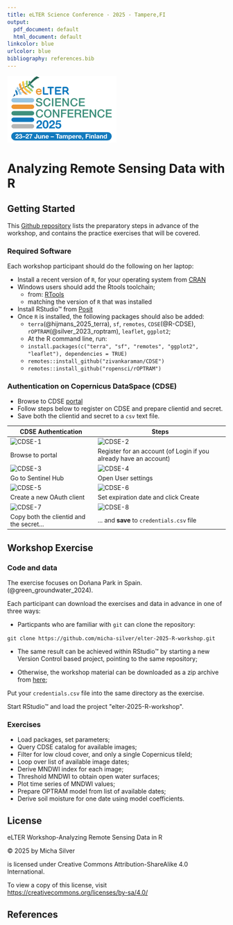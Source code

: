 ```yaml
---
title: eLTER Science Conference - 2025 - Tampere,FI
output:
  pdf_document: default
  html_document: default
linkcolor: blue
urlcolor: blue
bibliography: references.bib
---
```


![](eLTER_SC_Logo.png)

# Analyzing Remote Sensing Data with R

## Getting Started

This [Github repository](https://github.com/micha-silver/elter-workshop-2025)
lists the preparatory steps in advance of the workshop, 
and contains the practice exercises that will be covered.

### Required Software

Each workshop participant should do the following on her laptop:

- Install a recent version of `R`, for your operating system from [CRAN](https://cran.r-project.org)
- Windows users should add the Rtools toolchain;
  - from: [RTools](https://cran.r-project.org/bin/windows/Rtools/)
  - matching the version of `R` that was installed
- Install RStudio&trade; from [Posit](https://posit.co/download/rstudio-desktop/)
- Once `R` is installed, the following packages should also be added:
  - `terra`(@hijmans_2025_terra), `sf`, `remotes`, `CDSE`(@R-CDSE), `rOPTRAM`(@silver_2023_roptram), `leaflet`, `ggplot2`;
  - At the R command line, run:
  - `install.packages(c("terra", "sf", "remotes", "ggplot2", "leaflet"), dependencies = TRUE)`
  - `remotes::install_github("zivankaraman/CDSE")`
  - `remotes::install_github("ropensci/rOPTRAM")`

### Authentication on Copernicus DataSpace (CDSE)

- Browse to CDSE [portal](https://dataspace.copernicus.eu)
- Follow steps below to register on CDSE and prepare clientid and secret.
- Save both the clientid and secret to a `csv` text file.

| CDSE Authentication | Steps |
| ----------------------------------- | ----------------------------------- |
|![CDSE-1](../Presentation/figures/CDSE_1.png)|![CDSE-2](../Presentation/figures/CDSE_2.png)|
| Browse to portal | Register for an account (of Login if you already have an account)
|![CDSE-3](../Presentation/figures/CDSE_3.png)|![CDSE-4](../Presentation/figures/CDSE_4.png)|
| Go to Sentinel Hub | Open User settings | 
|![CDSE-5](../Presentation/figures/CDSE_5.png)|![CDSE-6](../Presentation/figures/CDSE_6.png)|
| Create a new OAuth client | Set expiration date and click Create |
|![CDSE-7](../Presentation/figures/CDSE_7.png)|![CDSE-8](../Presentation/figures/CDSE_8.png)|
| Copy both the clientid and the secret... | ... and **save** to `credentials.csv` file |

## Workshop Exercise

### Code and data

The exercise focuses on Doñana Park in Spain. (@green_groundwater_2024).

Each participant can download the exercises and data in advance in one of three ways:

- Particpants who are familiar with `git` can clone the repository: 

`git clone https://github.com/micha-silver/elter-2025-R-workshop.git`

- The same result can be achieved within RStudio&trade; by starting a new Version Control based project, pointing to the same repository;

- Otherwise, the workshop material can be downloaded as a zip archive from [here](https://github.com/micha-silver/elter-2025-R-workshop/archive/refs/heads/main.zip);

Put your `credentials.csv` file into the same directory as the exercise.

Start RStudio&trade; and load the project "elter-2025-R-workshop".

### Exercises

- Load packages, set parameters;
- Query CDSE catalog for available images;
- Filter for low cloud cover, and only a single Copernicus tileId;
- Loop over list of available image dates;
- Derive MNDWI index for each image;
- Threshold MNDWI to obtain open water surfaces;
- Plot time series of MNDWI values;
- Prepare OPTRAM model from list of available dates;
- Derive soil moisture for one date using model coefficients.


## License

eLTER Workshop-Analyzing Remote Sensing Data in R 

© 2025 by Micha Silver 

is licensed under Creative Commons Attribution-ShareAlike 4.0 International.

To view a copy of this license, visit https://creativecommons.org/licenses/by-sa/4.0/

## References